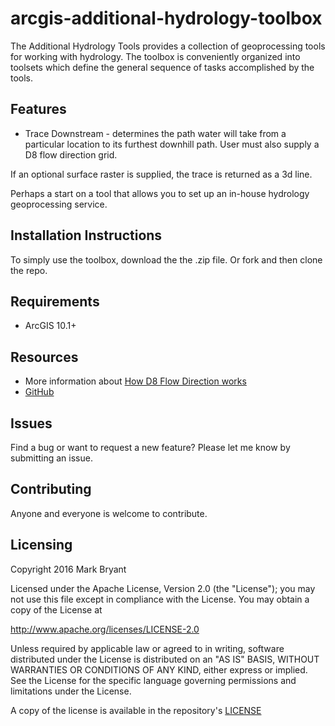 arcgis-additional-hydrology-toolbox
============================================

The Additional Hydrology Tools provides a collection of geoprocessing tools for working with hydrology.
The toolbox is conveniently organized into toolsets which define the general sequence of tasks accomplished by the tools.

## Features

* Trace Downstream - determines the path water will take from a particular location to its furthest downhill path.
User must also supply a D8 flow direction grid.

If an optional surface raster is supplied, the trace is returned as a 3d line.

Perhaps a start on a tool that allows you to set up an in-house hydrology geoprocessing service.

## Installation Instructions

To simply use the toolbox, download the the .zip file.
Or fork and then clone the repo.

## Requirements

* ArcGIS 10.1+

## Resources
* More information about [How D8 Flow Direction works](http://desktop.arcgis.com/en/arcmap/latest/tools/spatial-analyst-toolbox/how-flow-direction-works.htm)
* [GitHub](https://github.com/M-Bryant/)

## Issues

Find a bug or want to request a new feature?  Please let me know by submitting an issue.

## Contributing

Anyone and everyone is welcome to contribute. 


## Licensing
Copyright 2016 Mark Bryant

Licensed under the Apache License, Version 2.0 (the "License");
you may not use this file except in compliance with the License.
You may obtain a copy of the License at

   http://www.apache.org/licenses/LICENSE-2.0

Unless required by applicable law or agreed to in writing, software
distributed under the License is distributed on an "AS IS" BASIS,
WITHOUT WARRANTIES OR CONDITIONS OF ANY KIND, either express or implied.
See the License for the specific language governing permissions and
limitations under the License.

A copy of the license is available in the repository's [LICENSE](LICENSE)